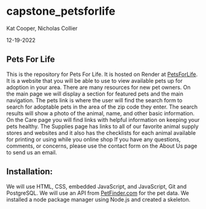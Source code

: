 
# capstone_petsforlife
Kat Cooper, Nicholas Collier

12-19-2022
## Pets For Life

This is the repository for Pets For Life. It is hosted on Render at [PetsForLife](https://pets-for-life.onrender.com/). It is a website that you will be able to use to view available pets up for adoption in your area. There are many resources for new pet owners. On the main page we will display a section for featured pets and the main navigation.  The pets link is where the user will find the search form to search for adoptable pets in the area of the zip code they enter. The search results will show a photo of the animal, name, and other basic information. On the Care page you will find links with helpful information on keeping your pets healthy. The Supplies page has links to all of our favorite animal supply stores and websites and it also has the checklists for each animal available for printing or using while you online shop If you have any questions, comments, or concerns, please use the contact form on the About Us page to send us an email. 
## Installation:
We will use HTML, CSS, embedded JavaScript, and JavaScript, Git and PostgreSQL. We will use an API from [PetFinder.com](https://www.petfinder.com/developers/) for the pet data. We installed a node package manager using Node.js and created a skeleton.



